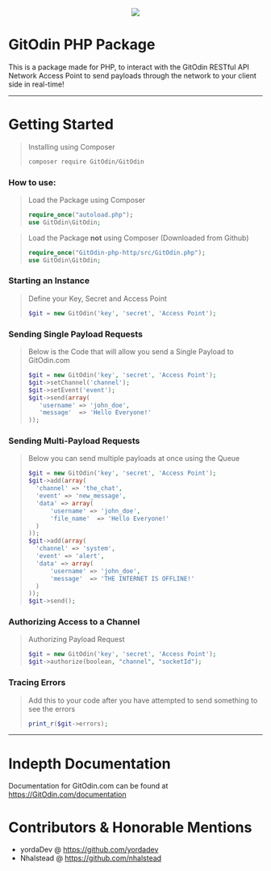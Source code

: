 <p align="center"><img src='https://media.discordapp.net/attachments/450813119921389568/451492395561910292/logo-final-with-text.png'/></p>

# GitOdin PHP Package
This is a package made for PHP, to interact with the GitOdin RESTful API Network Access Point to send payloads through the network to your client side in real-time!

---

# Getting Started
> Installing using Composer
>```sh
>composer require GitOdin/GitOdin
>```

### How to use:
> Load the Package using Composer
>```php
>require_once("autoload.php");
>use GitOdin\GitOdin;
>```

>Load the Package **not** using Composer (Downloaded from Github)
>```php
>require_once("GitOdin-php-http/src/GitOdin.php");
>use GitOdin\GitOdin;
>```

### Starting an Instance
> Define your Key, Secret and Access Point
>```php
>$git = new GitOdin('key', 'secret', 'Access Point');
>```

### Sending Single Payload Requests
> Below is the Code that will allow you send a Single Payload to GitOdin.com
>```php
>$git = new GitOdin('key', 'secret', 'Access Point');
>$git->setChannel('channel');
>$git->setEvent('event');
>$git->send(array(
>    'username' => 'john_doe',
>    'message'  => 'Hello Everyone!'
>));
>```

### Sending Multi-Payload Requests
> Below you can send multiple payloads at once using the Queue
>```php
>$git = new GitOdin('key', 'secret', 'Access Point');
>$git->add(array(
>	'channel' => 'the_chat',
>	'event' => 'new_message',
>	'data' => array(
>		'username' => 'john_doe',
>		'file_name'  => 'Hello Everyone!'
>	)
>));
>$git->add(array(
>	'channel' => 'system',
>	'event' => 'alert',
>	'data' => array(
>		'username' => 'john_doe',
>		'message'  => 'THE INTERNET IS OFFLINE!'
>	)
>));
>$git->send();
>```

### Authorizing Access to a Channel 
> Authorizing Payload Request
>```php
>$git = new GitOdin('key', 'secret', 'Access Point');
>$git->authorize(boolean, "channel", "socketId");
>```

### Tracing Errors
> Add this to your code after you have attempted to send something to see the errors
>```php
>print_r($git->errors);
>```

---
# Indepth Documentation
 Documentation for GitOdin.com can be found at https://GitOdin.com/documentation

# Contributors & Honorable Mentions
- yordaDev @ https://github.com/yordadev
- Nhalstead @ https://github.com/nhalstead
